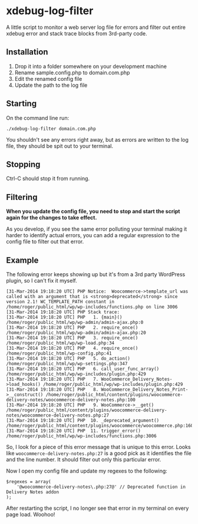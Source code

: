 xdebug-log-filter
=================

A little script to monitor a web server log file for errors and filter out 
entire xdebug error and stack trace blocks from 3rd-party code.

Installation
------------

1. Drop it into a folder somewhere on your development machine
1. Rename sample.config.php to domain.com.php
1. Edit the renamed config file
1. Update the path to the log file

Starting
--------

On the command line run:

    ./xdebug-log-filter domain.com.php

You shouldn't see any errors right away, but as errors are written to the log 
file, they should be spit out to your terminal.

Stopping
--------

Ctrl-C should stop it from running.

Filtering
---------

**When you update the config file, you need to stop and start the script again 
for the changes to take effect.**

As you develop, if you see the same error polluting your terminal making it 
harder to identify actual errors, you can add a regular expression to the 
config file to filter out that error.

Example
-------

The following error keeps showing up but it's from a 3rd party WordPress 
plugin, so I can't fix it myself.

	[31-Mar-2014 19:18:20 UTC] PHP Notice:  Woocommerce->template_url was called with an argument that is <strong>deprecated</strong> since version 2.1! WC_TEMPLATE_PATH constant in /home/roger/public_html/wp/wp-includes/functions.php on line 3006
	[31-Mar-2014 19:18:20 UTC] PHP Stack trace:
	[31-Mar-2014 19:18:20 UTC] PHP   1. {main}() /home/roger/public_html/wp/wp-admin/admin-ajax.php:0
	[31-Mar-2014 19:18:20 UTC] PHP   2. require_once() /home/roger/public_html/wp/wp-admin/admin-ajax.php:20
	[31-Mar-2014 19:18:20 UTC] PHP   3. require_once() /home/roger/public_html/wp/wp-load.php:34
	[31-Mar-2014 19:18:20 UTC] PHP   4. require_once() /home/roger/public_html/wp-config.php:41
	[31-Mar-2014 19:18:20 UTC] PHP   5. do_action() /home/roger/public_html/wp/wp-settings.php:347
	[31-Mar-2014 19:18:20 UTC] PHP   6. call_user_func_array() /home/roger/public_html/wp/wp-includes/plugin.php:429
	[31-Mar-2014 19:18:20 UTC] PHP   7. WooCommerce_Delivery_Notes->load_hooks() /home/roger/public_html/wp/wp-includes/plugin.php:429
	[31-Mar-2014 19:18:20 UTC] PHP   8. WooCommerce_Delivery_Notes_Print->__construct() /home/roger/public_html/content/plugins/woocommerce-delivery-notes/woocommerce-delivery-notes.php:100
	[31-Mar-2014 19:18:20 UTC] PHP   9. WooCommerce->__get() /home/roger/public_html/content/plugins/woocommerce-delivery-notes/woocommerce-delivery-notes.php:27
	[31-Mar-2014 19:18:20 UTC] PHP  10. _deprecated_argument() /home/roger/public_html/content/plugins/woocommerce/woocommerce.php:160
	[31-Mar-2014 19:18:20 UTC] PHP  11. trigger_error() /home/roger/public_html/wp/wp-includes/functions.php:3006

So, I look for a piece of this error message that is unique to this error.
Looks like `woocommerce-delivery-notes.php:27` is a good pick as it identifies 
the file and the line number. It should filter out only this particular error.

Now I open my config file and update my regexes to the following:

	$regexes = array(
		'@woocommerce-delivery-notes\.php:27@' // Deprecated function in Delivery Notes addon
	);

After restarting the script, I no longer see that error in my terminal on every 
page load. Woohoo!